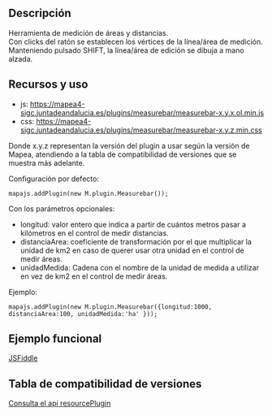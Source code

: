 ## Descripción

Herramienta de medición de áreas y distancias.  
Con clicks del ratón se establecen los vértices de la línea/área de medición.  
Manteniendo pulsado SHIFT, la línea/área de edición se dibuja a mano alzada.

## Recursos y uso

- js: https://mapea4-sigc.juntadeandalucia.es/plugins/measurebar/measurebar-x.y.x.ol.min.js
- css: https://mapea4-sigc.juntadeandalucia.es/plugins/measurebar/measurebar-x.y.z.min.css  

Donde x.y.z representan la versión del plugin a usar según la versión de Mapea, atendiendo a la tabla de compatibilidad de versiones que se muestra más adelante.  


Configuración por defecto:
```
mapajs.addPlugin(new M.plugin.Measurebar());
```
Con los parámetros opcionales:

* longitud: valor entero que indica a partir de cuántos metros pasar a kilómetros en el control de medir distancias.
* distanciaArea: coeficiente de transformación por el que multiplicar la unidad de km2 en caso de querer usar otra unidad en el control de medir áreas.
* unidadMedida: Cadena con el nombre de la unidad de medida a utilizar en vez de km2 en el control de medir áreas.

Ejemplo:
```
mapajs.addPlugin(new M.plugin.Measurebar({longitud:1000, distanciaArea:100, unidadMedida:'ha' }));
```

## Ejemplo funcional

[JSFiddle](http://jsfiddle.net/sigcJunta/7kht2bvk/)  

## Tabla de compatibilidad de versiones   
[Consulta el api resourcePlugin](https://mapea4-sigc.juntadeandalucia.es/mapea/api/actions/resourcesPlugins?name=measurebar)
